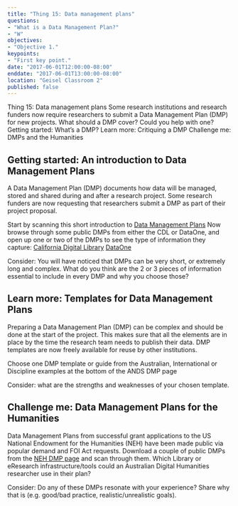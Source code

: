 ```yaml
---
title: "Thing 15: Data management plans"
questions:
- "What is a Data Management Plan?"
- "W"
objectives:
- "Objective 1."
keypoints:
- "First key point."
date: "2017-06-01T12:00:00-08:00"
enddate: "2017-06-01T13:00:00-08:00"
location: "Geisel Classroom 2"
published: false
---
```

Thing 15: Data management plans
Some research institutions and research funders now require researchers to submit a Data Management Plan (DMP) for new projects.  What should a DMP cover?  Could you help with one?
Getting started: What’s a DMP?
Learn more: Critiquing a DMP
Challenge me: DMPs and the Humanities

## Getting started: An introduction to Data Management Plans

A Data Management Plan (DMP) documents how data will be managed, stored and shared during and after a research project. Some research funders are now requesting that researchers submit a DMP as part of their project proposal.

Start by scanning this short introduction to [Data Management Plans](http://libraries.ucsd.edu/services/data-curation/data-management/data-management-plan.html)
Now browse through some public DMPs from either  the CDL or DataOne, and open up one or two of the DMPs to see the type of information they capture:
[California Digital Library](https://dmptool.org/public_dmps)
[DataOne](https://www.dataone.org/data-management-planning)

Consider: You will have noticed that DMPs can be very short, or extremely long and complex. What do you think are the 2 or 3 pieces of information essential to include in every DMP and why you choose those?

## Learn more: Templates for Data Management Plans

Preparing a Data Management Plan (DMP) can be complex and should be done at the start of the project. This makes sure that all the elements are in place by the time the research team needs to publish their data. DMP templates are now freely available for reuse by other institutions.

Choose one DMP template or guide from the Australian, International or Discipline examples at the bottom of the ANDS DMP page

Consider: what are the strengths and weaknesses of your chosen template.

## Challenge me: Data Management Plans for the Humanities

Data Management Plans from successful grant applications to the US National Endowment for the Humanities (NEH) have been made public via popular demand and FOI Act requests.
Download a couple of public DMPs from the [NEH DMP page](http://www.neh.gov/divisions/odh/grant-news/data-management-plans-successful-grant-applications-2011-2014-now-available) and scan through them.
Which Library or eResearch infrastructure/tools could an Australian Digital Humanities researcher use in their plan?

Consider: Do any of these DMPs resonate with your experience? Share why that is (e.g. good/bad practice, realistic/unrealistic goals).
